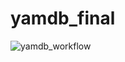# yamdb_final
![yamdb_workflow](https://github.com/vkorey/yamdb_final/actions/workflows/yamdb_workflow.yml/badge.svg)
